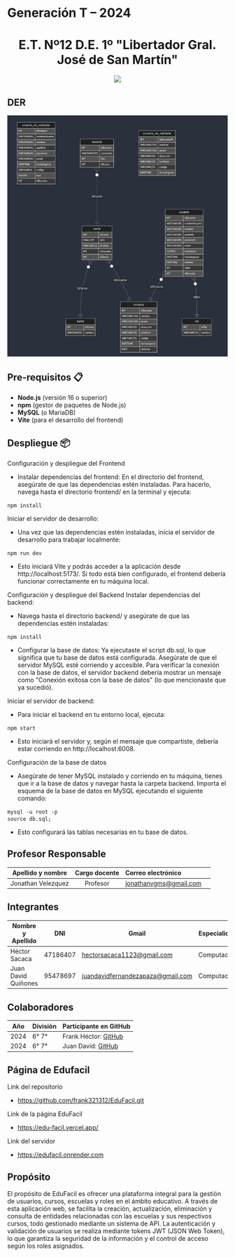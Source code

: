# Generación T – 2024
<h1 align="center">E.T. Nº12 D.E. 1º "Libertador Gral. José de San Martín"</h1>
<p align="center">
  <img src="https://et12.edu.ar/imgs/computacion/vamoaprogramabanner.png">
</p>

## DER
<img src="Der.jpeg">

## Pre-requisitos 📋
- **Node.js** (versión 16 o superior)
- **npm** (gestor de paquetes de Node.js)
- **MySQL** (o MariaDB)
- **Vite** (para el desarrollo del frontend)

## Despliegue 📦
Configuración y despliegue del Frontend
- Instalar dependencias del frontend: En el directorio del frontend, asegúrate de que las dependencias estén instaladas. Para hacerlo, navega hasta el directorio frontend/ en la terminal y ejecuta:
```
npm install
```
Iniciar el servidor de desarrollo: 
- Una vez que las dependencias estén instaladas, inicia el servidor de desarrollo para trabajar localmente:
```
npm run dev
```
- Esto iniciará Vite y podrás acceder a la aplicación desde http://localhost:5173/. Si todo está bien configurado, el frontend debería funcionar correctamente en tu máquina local.

Configuración y despliegue del Backend
Instalar dependencias del backend: 
- Navega hasta el directorio backend/ y asegúrate de que las dependencias estén instaladas:
```
npm install
```
- Configurar la base de datos: Ya ejecutaste el script db.sql, lo que significa que tu base de datos está configurada. Asegúrate de que el servidor MySQL esté corriendo y accesible.
Para verificar la conexión con la base de datos, el servidor backend debería mostrar un mensaje como "Conexión exitosa con la base de datos" (lo que mencionaste que ya sucedió).

Iniciar el servidor de backend: 
- Para iniciar el backend en tu entorno local, ejecuta:
```
npm start
```
- Esto iniciará el servidor y, según el mensaje que compartiste, debería estar corriendo en http://localhost:6008.

Configuración de la base de datos
- Asegúrate de tener MySQL instalado y corriendo en tu máquina, tienes que ir a la base de datos  y navegar hasta la carpeta backend.
Importa el esquema de la base de datos en MySQL ejecutando el siguiente comando:
```
mysql -u root -p
source db.sql;
```
- Esto configurará las tablas necesarias en tu base de datos.
## Profesor Responsable
| Apellido y nombre | Cargo docente |Correo electrónico |                                                                                                         |
| :---: | :---:   |       :---                                                    | :---                                                                                                           |
| Jonathan Velezquez  | Profesor |jonathanvgms@gmail.com|

## Integrantes
| Nombre y Apellido      | DNI      | Gmail                             | Especialidad | División  | Año |
|------------------------|----------|-----------------------------------|--------------|-----------|-----|
| Héctor Sacaca          | 47186407 | hectorsacaca1123@gmail.com        | Computación  | 6° 7°     | 6   |
| Juan David Quiñones    | 95478697 | juandavidfernandezapaza@gmail.com | Computación  | 6° 7°     | 6   |

## Colaboradores
| Año  | División | Participante en GitHub                                             |
|------|----------|--------------------------------------------------------------------|
| 2024 | 6° 7°    | Frank Héctor: [GitHub](https://github.com/frank321312)             |
| 2024 | 6° 7°    | Juan David: [GitHub](https://github.com/David3578)                 |

## Página de Edufacil
Link del repositorio

- https://github.com/frank321312/EduFacil.git

Link de la página EduFacil

- https://edu-facil.vercel.app/

Link del servidor

- https://edufacil.onrender.com

## Propósito
El propósito de EduFacil es ofrecer una plataforma integral para la gestión de usuarios, cursos, escuelas y roles en el ámbito educativo. A través de esta aplicación web, se facilita la creación, actualización, eliminación y consulta de entidades relacionadas con las escuelas y sus respectivos cursos, todo gestionado mediante un sistema de API. La autenticación y validación de usuarios se realiza mediante tokens JWT (JSON Web Token), lo que garantiza la seguridad de la información y el control de acceso según los roles asignados.
